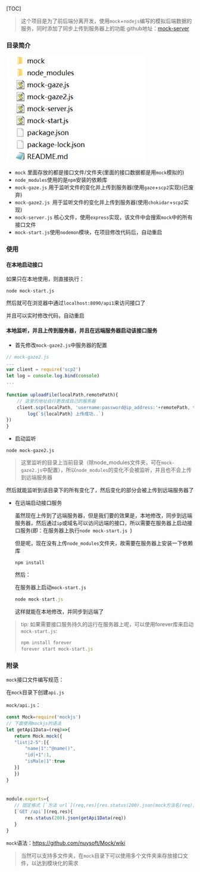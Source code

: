 [TOC]

> 这个项目是为了前后端分离开发，使用`mock`+`nodejs`编写的模拟后端数据的服务，同时添加了同步上传到服务器上的功能
github地址：[mock-server](https://github.com/LicaiMaker/mock-server.git)
### 目录简介

![目录结构](./目录结构.png)

- `mock` 里面存放的都是接口文件/文件夹(里面的接口数据都是用`mock`模拟的)
- `node_modules`使用的是`npm`安装的依赖库
- `mock-gaze.js` 用于监听文件的变化并上传到服务器(使用`gaze`+`scp2`实现)(已废弃)
- `mock-gaze2.js `用于监听文件的变化并上传到服务器(使用`chokidar`+`scp2`实现)
- `mock-server.js` 核心文件，使用`express`实现，该文件中会搜索`mock`中的所有接口文件
- `mock-start.js`使用`nodemon`模块，在项目修改代码后，自动重启

### 使用

#### 在本地启动接口

如果只在本地使用，则直接执行：

```shell
node mock-start.js
```

然后就可在浏览器中通过`localhost:8090/api1`来访问接口了

并且可以实时修改代码，自动重启

#### 本地监听，并且上传到服务器，并且在远端服务器启动该接口服务

- 首先修改`mock-gaze2.js`中服务器的配置

```js
// mock-gaze2.js
...
var client = require('scp2')
let log = console.log.bind(console)
...

function uploadFile(localPath,remotePath){
	// 这里的地址自行更改成自己的服务器
	client.scp(localPath, 'username:password@ip_address:'+remotePath, function(err) {
		log(`${localPath} 上传成功..`) 
})
}
```

- 启动监听

```shell
node mock-gaze2.js
```

> 这里监听的目录上当前目录（除node_modules文件夹，可在`mock-gaze2.js`中配置），所以`node_modules`的变化不会被监听，并且也不会上传到远端服务器

然后就能监听到该目录下的所有变化了，然后变化的部分会被上传到远端服务器了

- 在远端启动接口服务

  虽然现在上传到了远端服务器，但是我们要的效果是，本地修改，同步到远端服务器，然后通过`ip`或域名可以访问远端的接口，所以需要在服务器上启动接口服务(即：在服务器上执行`node mock-start.js `)

  但是呢，现在没有上传`node_modules`文件夹，故需要在服务器上安装一下依赖库

  ```
  npm install 
  ```

  然后：

  在服务器上启动`mock-start.js`

  ```js
  node mock-start.js
  ```

  这样就能在本地修改，并同步到远端了

> tip: 如果需要接口服务持久的运行在服务器上呢，可以使用forever库来启动`mock-start.js`:
>
> ```js
> npm install forever
> forever start mock-start.js
> ```
>
> 



### 附录

`mock`接口文件编写规范：

在`mock`目录下创建`api.js`

`mock/api.js`：

 ```js
const Mock=require('mockjs')
// 下面使用mockjs的语法
let getApi1Data=(req)=>{
	return Mock.mock({
	"list|2-5":[{
		"name|1":"@name()",
		"id|+1":1,
		"isMale|1":true 
	}]
	}) 
}  
  

module.exports={
	// 固定格式 [`方法 url`](req,res){res.status(200).json(mock方法名(req))}
	[`GET /api`](req,res){
		res.status(200).json(getApi1Data(req))
	}
}
 ```

`mock`语法：https://github.com/nuysoft/Mock/wiki

> 当然可以支持多文件夹，在`mock`目录下可以使用多个文件夹来存放接口文件，以达到模块化的需求

